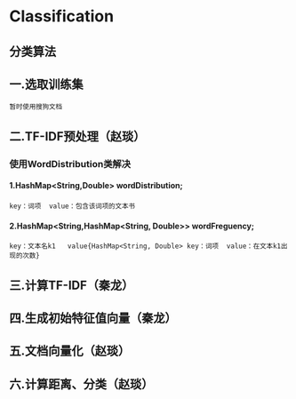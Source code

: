 # Classification
## 分类算法
## 一.选取训练集
	暂时使用搜狗文档
## 二.TF-IDF预处理（赵琰）
### 使用WordDistribution类解决
#### 1.HashMap<String,Double> wordDistribution;  
	key：词项  value：包含该词项的文本书
#### 2.HashMap<String,HashMap<String, Double>> wordFreguency;
	key：文本名k1   value{HashMap<String, Double> key：词项  value：在文本k1出现的次数}
## 三.计算TF-IDF（秦龙）
## 四.生成初始特征值向量（秦龙）
## 五.文档向量化（赵琰）
## 六.计算距离、分类（赵琰）